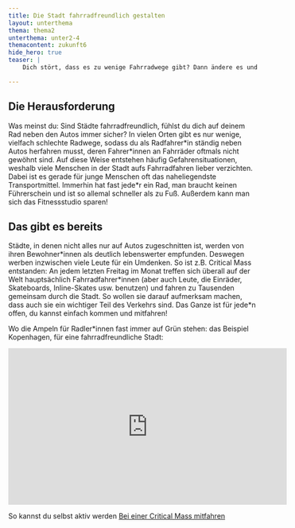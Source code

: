 ```yaml
---
title: Die Stadt fahrradfreundlich gestalten
layout: unterthema
thema: thema2
unterthema: unter2-4
themacontent: zukunft6
hide_hero: true
teaser: |
    Dich stört, dass es zu wenige Fahrradwege gibt? Dann ändere es und werde aktiv!

---
```


## Die Herausforderung
Was meinst du: Sind Städte fahrradfreundlich, fühlst du dich auf deinem Rad neben den Autos immer sicher? In vielen Orten gibt es nur wenige, vielfach schlechte Radwege, sodass du als Radfahrer\*in ständig neben Autos herfahren musst, deren Fahrer\*innen an Fahrräder oftmals nicht gewöhnt sind. Auf diese Weise entstehen häufig Gefahrensituationen, weshalb viele Menschen in der Stadt aufs Fahrradfahren lieber verzichten. Dabei ist es gerade für junge Menschen oft das naheliegendste Transportmittel. Immerhin hat fast jede\*r ein Rad, man braucht keinen Führerschein und ist so allemal schneller als zu Fuß. Außerdem kann man sich das Fitnessstudio sparen!

## Das gibt es bereits
Städte, in denen nicht alles nur auf Autos zugeschnitten ist, werden von ihren Bewohner\*innen als deutlich lebenswerter empfunden. Deswegen werben inzwischen viele Leute für ein Umdenken. So ist z.B. Critical Mass entstanden: An jedem letzten Freitag im Monat treffen sich überall auf der Welt hauptsächlich Fahrradfahrer\*innen (aber auch Leute, die Einräder, Skateboards, Inline-Skates usw. benutzen) und fahren zu Tausenden gemeinsam durch die Stadt. So wollen sie darauf aufmerksam machen, dass auch sie ein wichtiger Teil des Verkehrs sind. Das Ganze ist für jede\*n offen, du kannst einfach kommen und mitfahren!

Wo die Ampeln für Radler\*innen fast immer auf Grün stehen: das Beispiel Kopenhagen, für eine fahrradfreundliche Stadt:
<div class="videoiframe"><iframe width="560" height="315" src="https://www.youtube-nocookie.com/embed/_gN0ododwm0" frameborder="0" allow="accelerometer; autoplay; encrypted-media; gyroscope; picture-in-picture" allowfullscreen></iframe></div>

<p class="link-list">
    <span class="link-list-headline">So kannst du selbst aktiv werden</span>
        <a class="external-link" href="http://itstartedwithafight.de/critical-mass-deutschland/" target="_blank">Bei einer Critical Mass mitfahren</a>
</p>